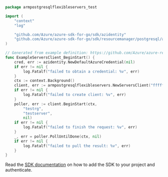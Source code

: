 ```go
package armpostgresqlflexibleservers_test

import (
	"context"
	"log"

	"github.com/Azure/azure-sdk-for-go/sdk/azidentity"
	"github.com/Azure/azure-sdk-for-go/sdk/resourcemanager/postgresql/armpostgresqlflexibleservers"
)

// Generated from example definition: https://github.com/Azure/azure-rest-api-specs/tree/main/specification/postgresql/resource-manager/Microsoft.DBforPostgreSQL/stable/2021-06-01/examples/ServerStart.json
func ExampleServersClient_BeginStart() {
	cred, err := azidentity.NewDefaultAzureCredential(nil)
	if err != nil {
		log.Fatalf("failed to obtain a credential: %v", err)
	}
	ctx := context.Background()
	client, err := armpostgresqlflexibleservers.NewServersClient("ffffffff-ffff-ffff-ffff-ffffffffffff", cred, nil)
	if err != nil {
		log.Fatalf("failed to create client: %v", err)
	}
	poller, err := client.BeginStart(ctx,
		"testrg",
		"testserver",
		nil)
	if err != nil {
		log.Fatalf("failed to finish the request: %v", err)
	}
	_, err = poller.PollUntilDone(ctx, nil)
	if err != nil {
		log.Fatalf("failed to pull the result: %v", err)
	}
}
```

Read the [SDK documentation](https://github.com/Azure/azure-sdk-for-go/blob/sdk%2Fresourcemanager%2Fpostgresql%2Farmpostgresqlflexibleservers%2Fv1.0.0/sdk/resourcemanager/postgresql/armpostgresqlflexibleservers/README.md) on how to add the SDK to your project and authenticate.
